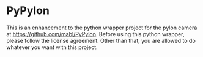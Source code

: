 # PyPylon
This is an enhancement to the python wrapper project for the pylon camera at https://github.com/mabl/PyPylon. Before using this python wrapper, please follow the license agreement. Other than that, you are allowed to do whatever you want with this project.

